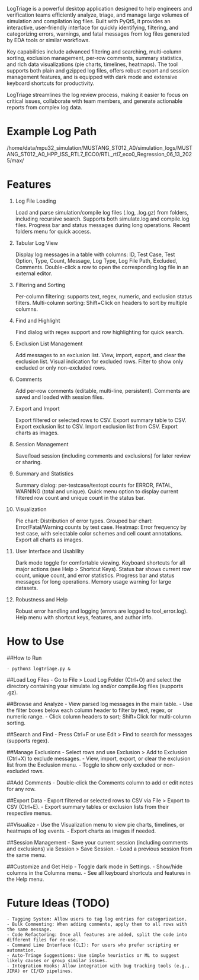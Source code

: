 LogTriage is a powerful desktop application designed to help engineers and verification teams efficiently analyze, triage, and manage large volumes of simulation and compilation log files. Built with PyQt5, it provides an interactive, user-friendly interface for quickly identifying, filtering, and categorizing errors, warnings, and fatal messages from log files generated by EDA tools or similar workflows.

Key capabilities include advanced filtering and searching, multi-column sorting, exclusion management, per-row comments, summary statistics, and rich data visualizations (pie charts, timelines, heatmaps). The tool supports both plain and gzipped log files, offers robust export and session management features, and is equipped with dark mode and extensive keyboard shortcuts for productivity.

LogTriage streamlines the log review process, making it easier to focus on critical issues, collaborate with team members, and generate actionable reports from complex log data.

# Example Log Path

/home/data/mpu32_simulation/MUSTANG_ST012_A0/simulation_logs/MUSTANG_ST012_A0_HPP_ISS_RTL7_ECO0/RTL_rtl7_eco0_Regression_06_13_2025/max/

# Features
1. Log File Loading

    Load and parse simulation/compile log files (.log, .log.gz) from folders, including recursive search.
    Supports both simulate.log and compile.log files.
    Progress bar and status messages during long operations.
    Recent folders menu for quick access.

2. Tabular Log View

    Display log messages in a table with columns:
    ID, Test Case, Test Option, Type, Count, Message, Log Type, Log File Path, Excluded, Comments.
    Double-click a row to open the corresponding log file in an external editor.

3. Filtering and Sorting

    Per-column filtering: supports text, regex, numeric, and exclusion status filters.
    Multi-column sorting: Shift+Click on headers to sort by multiple columns.

4. Find and Highlight

    Find dialog with regex support and row highlighting for quick search.

5. Exclusion List Management

    Add messages to an exclusion list.
    View, import, export, and clear the exclusion list.
    Visual indication for excluded rows.
    Filter to show only excluded or only non-excluded rows.

6. Comments

    Add per-row comments (editable, multi-line, persistent).
    Comments are saved and loaded with session files.

7. Export and Import

    Export filtered or selected rows to CSV.
    Export summary table to CSV.
    Export exclusion list to CSV.
    Import exclusion list from CSV.
    Export charts as images.

8. Session Management

    Save/load session (including comments and exclusions) for later review or sharing.

9. Summary and Statistics

    Summary dialog: per-testcase/testopt counts for ERROR, FATAL, WARNING (total and unique).
    Quick menu option to display current filtered row count and unique count in the status bar.

10. Visualization

    Pie chart: Distribution of error types.
    Grouped bar chart: Error/Fatal/Warning counts by test case.
    Heatmap: Error frequency by test case, with selectable color schemes and cell count annotations.
    Export all charts as images.

11. User Interface and Usability

    Dark mode toggle for comfortable viewing.
    Keyboard shortcuts for all major actions (see Help > Shortcut Keys).
    Status bar shows current row count, unique count, and error statistics.
    Progress bar and status messages for long operations.
    Memory usage warning for large datasets.

12. Robustness and Help

    Robust error handling and logging (errors are logged to tool_error.log).
    Help menu with shortcut keys, features, and author info.

# How to Use

##How to Run

    - python3 logtriage.py &

##Load Log Files
    - Go to File > Load Log Folder (Ctrl+O) and select the directory containing your simulate.log and/or compile.log files (supports .gz).

##Browse and Analyze
    - View parsed log messages in the main table.
    - Use the filter boxes below each column header to filter by text, regex, or numeric range.
    - Click column headers to sort; Shift+Click for multi-column sorting.

##Search and Find
    - Press Ctrl+F or use Edit > Find to search for messages (supports regex).

##Manage Exclusions
    - Select rows and use Exclusion > Add to Exclusion (Ctrl+X) to exclude messages.
    - View, import, export, or clear the exclusion list from the Exclusion menu.
    - Toggle to show only excluded or non-excluded rows.

##Add Comments
    - Double-click the Comments column to add or edit notes for any row.

##Export Data
    - Export filtered or selected rows to CSV via File > Export to CSV (Ctrl+E).
    - Export summary tables or exclusion lists from their respective menus.

##Visualize
    - Use the Visualization menu to view pie charts, timelines, or heatmaps of log events.
    - Export charts as images if needed.

##Session Management
    - Save your current session (including comments and exclusions) via Session > Save Session.
    - Load a previous session from the same menu.

##Customize and Get Help
    - Toggle dark mode in Settings.
    - Show/hide columns in the Columns menu.
    - See all keyboard shortcuts and features in the Help menu.

# Future Ideas (TODO)

    - Tagging System: Allow users to tag log entries for categorization.
    - Bulk Commenting: When adding comments, apply them to all rows with the same message.
    - Code Refactoring: Once all features are added, split the code into different files for re-use.
    - Command Line Interface (CLI): For users who prefer scripting or automation.
    - Auto-Triage Suggestions: Use simple heuristics or ML to suggest likely causes or group similar issues.
    - Integration Hooks: Allow integration with bug tracking tools (e.g., JIRA) or CI/CD pipelines.
